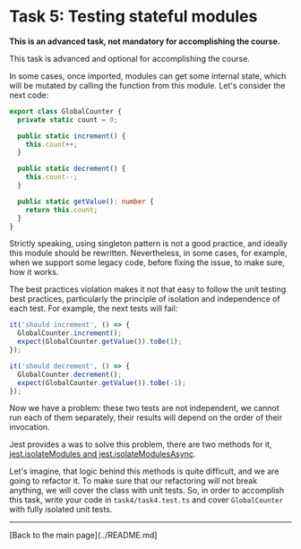# Task 5: Testing stateful modules

**This is an advanced task, not mandatory for accomplishing the course.**

This task is advanced and optional for accomplishing the course.

In some cases, once imported, modules can get some internal state, which will be mutated by calling the function from this module. Let's consider the next code:

```ts
export class GlobalCounter {
  private static count = 0;

  public static increment() {
    this.count++;
  }

  public static decrement() {
    this.count--;
  }

  public static getValue(): number {
    return this.count;
  }
}
```

Strictly speaking, using singleton pattern is not a good practice, and ideally this module should be rewritten. Nevertheless, in some cases, for example, when we support some legacy code, before fixing the issue, to make sure, how it works.

The best practices violation makes it not that easy to follow the unit testing best practices, particularly the principle of isolation and independence of each test. For example, the next tests will fail:

```ts
it('should increment', () => {
  GlobalCounter.increment();
  expect(GlobalCounter.getValue()).toBe(1);
});

it('should decrement', () => {
  GlobalCounter.decrement();
  expect(GlobalCounter.getValue()).toBe(-1);
});
```

Now we have a problem: these two tests are not independent, we cannot run each of them separately, their results will depend on the order of their invocation.

Jest provides a was to solve this problem, there are two methods for it, [jest.isolateModules and jest.isolateModulesAsync](https://jestjs.io/docs/jest-object#jestisolatemodulesfn).

Let's imagine, that logic behind this methods is quite difficult, and we are going to refactor it. To make sure that our refactoring will not break anything, we will cover the class with unit tests. So, in order to accomplish this task, write your code in `task4/task4.test.ts` and cover `GlobalCounter` with fully isolated unit tests.

---

[Back to the main page](../README.md]
